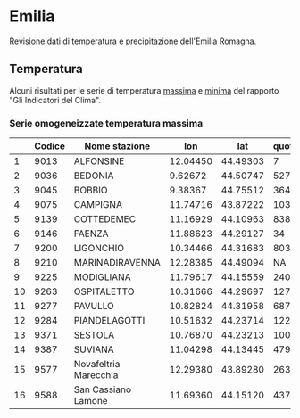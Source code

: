 # Emilia

Revisione dati di temperatura e precipitazione dell'Emilia Romagna.

## Temperatura

Alcuni risultati per le serie di temperatura [massima](./docs/visdatTmax.html) e [minima](./docs/visdatTmin.html) del rapporto "Gli Indicatori del Clima".

### Serie omogeneizzate temperatura massima

|    | Codice| Nome stazione | lon | lat| quota | codice HisCentral|
|----|------|-----------------------|----------|----------|------|-------------------|
| 1  | 9013 | ALFONSINE             | 12.04450 | 44.49303 | 7    | 08ALFONSINE       |
| 2  | 9036 | BEDONIA               | 9.62672  | 44.50747 | 527  | 08BEDONIA         |
| 3  | 9045 | BOBBIO                | 9.38367  | 44.75512 | 364  | 08BOBBIO          |
| 4  | 9075 | CAMPIGNA              | 11.74716 | 43.87222 | 1034 | 08CAMPIGNA        |
| 5  | 9139 | COTTEDEMEC            | 11.16929 | 44.10963 | 838  | 08COTTEDEMEC      |
| 6  | 9146 | FAENZA                | 11.88623 | 44.29127 | 34   | 08FAENZA          |
| 7  | 9200 | LIGONCHIO             | 10.34466 | 44.31683 | 803  | 08LIGONCHIO       |
| 8  | 9210 | MARINADIRAVENNA       | 12.28385 | 44.49094 | NA   | 08MARINADIRAVENNA |
| 9  | 9225 | MODIGLIANA            | 11.79617 | 44.15559 | 240  | 08MODIGLIANA      |
| 10 | 9263 | OSPITALETTO           | 10.31666 | 44.29697 | 1272 | 08OSPITALETTO     |
| 11 | 9277 | PAVULLO               | 10.82824 | 44.31958 | 687  | 08PAVULLO         |
| 12 | 9284 | PIANDELAGOTTI         | 10.51632 | 44.23714 | 1228 | 08PIANDELAGOTTI   |
| 13 | 9371 | SESTOLA               | 10.76870 | 44.23213 | 1005 | 08SESTOLA         |
| 14 | 9387 | SUVIANA               | 11.04298 | 44.13445 | 479  | 08SUVIANA         |
| 15 | 9577 | Novafeltria Marecchia | 12.29380 | 43.89280 | 263  | 08NOVAFELTRIA     |
| 16 | 9588 | San Cassiano Lamone   | 11.69360 | 44.15120 | 437  | 08SNCASSIANO      |




